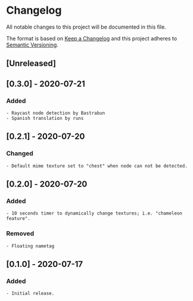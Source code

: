 # Changelog
All notable changes to this project will be documented in this file.

The format is based on [Keep a Changelog](http://keepachangelog.com/en/1.0.0/)
and this project adheres to [Semantic Versioning](https://semver.org/).


## [Unreleased]



## [0.3.0] - 2020-07-21
###	Added

	- Raycast node detection by Bastrabun
	- Spanish translation by runs



## [0.2.1] - 2020-07-20
### Changed

	- Default mime texture set to "chest" when node can not be detected.



## [0.2.0] - 2020-07-20
### Added

	- 10 seconds timer to dynamically change textures; i.e. "chameleon feature".

### Removed

	- Floating nametag



## [0.1.0] - 2020-07-17
### Added

	- Initial release.
